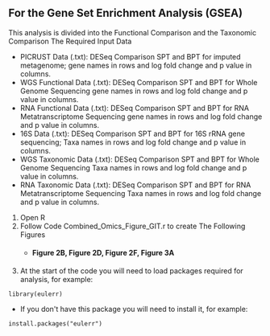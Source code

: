 ## For the Gene Set Enrichment Analysis (GSEA)

This analysis is divided into the Functional Comparison and the Taxonomic Comparison
The Required Input Data
* PICRUST Data (.txt): DESeq Comparison SPT and BPT for imputed metagenome; gene names in rows and log fold change and p value in columns.
* WGS Functional Data (.txt): DESeq Comparison SPT and BPT for Whole Genome Sequencing gene names in rows and log fold change and p value in columns.
* RNA Functional Data (.txt): DESeq Comparison SPT and BPT for RNA Metatranscriptome Sequencing gene names in rows and log fold change and p value in columns.
* 16S Data (.txt): DESeq Comparison SPT and BPT for 16S rRNA gene sequencing; Taxa names in rows and log fold change and p value in columns.
* WGS Taxonomic Data (.txt): DESeq Comparison SPT and BPT for Whole Genome Sequencing Taxa names in rows and log fold change and p value in columns.
* RNA Taxonomic Data (.txt): DESeq Comparison SPT and BPT for RNA Metatranscriptome Sequencing Taxa names in rows and log fold change and p value in columns.

1. Open R
1. Follow Code Combined_Omics_Figure_GIT.r to create The Following Figures
    * #### Figure 2B, Figure 2D, Figure 2F, Figure 3A
1. At the start of the code you will need to load packages required for analysis, for example:
```
library(eulerr)
```
* If you don't have this package you will need to install it, for example:
```
install.packages("eulerr")
```
